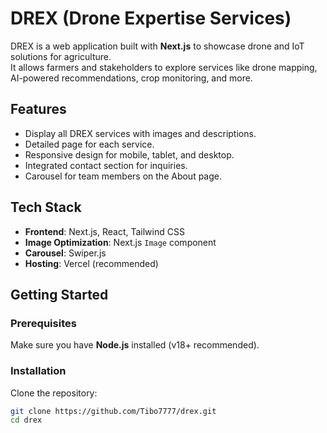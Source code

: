 # DREX (Drone Expertise Services)

DREX is a web application built with **Next.js** to showcase drone and IoT solutions for agriculture.  
It allows farmers and stakeholders to explore services like drone mapping, AI-powered recommendations, crop monitoring, and more.

## Features

- Display all DREX services with images and descriptions.
- Detailed page for each service.
- Responsive design for mobile, tablet, and desktop.
- Integrated contact section for inquiries.
- Carousel for team members on the About page.

## Tech Stack

- **Frontend**: Next.js, React, Tailwind CSS
- **Image Optimization**: Next.js `Image` component
- **Carousel**: Swiper.js
- **Hosting**: Vercel (recommended)

## Getting Started

### Prerequisites

Make sure you have **Node.js** installed (v18+ recommended).

### Installation

Clone the repository:

```bash
git clone https://github.com/Tibo7777/drex.git
cd drex
